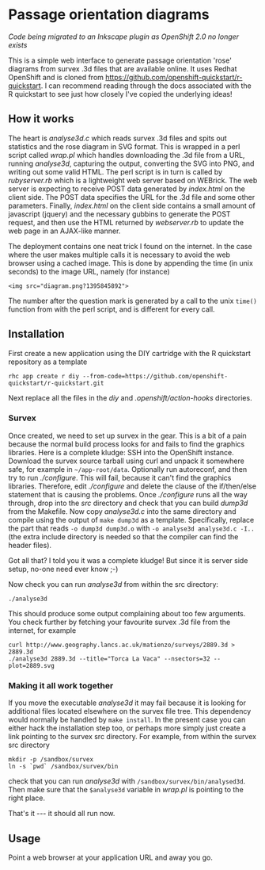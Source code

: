 # Passage orientation diagrams

_Code being migrated to an Inkscape plugin as OpenShift 2.0 no longer exists_

This is a simple web interface to generate passage orientation 'rose' diagrams from survex .3d files that are available online.  It uses Redhat OpenShift and is cloned from https://github.com/openshift-quickstart/r-quickstart.
I can recommend reading through the docs associated with the R quickstart to see just how closely I've copied the underlying ideas!

## How it works

The heart is _analyse3d.c_ which reads survex .3d files and spits out statistics and the rose diagram in SVG format.  This is wrapped in a perl script called _wrap.pl_ which handles downloading the .3d file from a URL, running _analyse3d_, capturing the output, converting the SVG into PNG, and writing out some valid HTML.  The perl script is in turn is called by _rubyserver.rb_ which is a lightweight web server based on WEBrick.  The web server is expecting to receive POST data generated by _index.html_ on the client side.  The POST data specifies the URL for the .3d file and some other parameters.  Finally, _index.html_ on the client side contains a small amount of javascript (jquery) and the necessary gubbins to generate the POST request, and then use the HTML returned by _webserver.rb_ to update the web page in an AJAX-like manner.

The deployment contains one neat trick I found on the internet.  In the case where the user makes multiple calls it is necessary to avoid the web browser using a cached image.  This is done by appending the time (in unix seconds) to the image URL, namely (for instance)
```
<img src="diagram.png?1395845892">
```
The number after the question mark is generated by a call to the unix `time()` function from with the perl script, and is different for every call.

## Installation

First create a new application using the DIY cartridge with the R quickstart repository as a template

```
rhc app create r diy --from-code=https://github.com/openshift-quickstart/r-quickstart.git
```
Next replace all the files in the _diy_ and _.openshift/action-hooks_ directories.

### Survex

Once created, we need to set up survex in the gear. This is a bit of a pain because the normal build process looks for and fails to find the graphics libraries.  Here is a complete kludge:  SSH into the OpenShift instance.  Download the survex source tarball using curl and unpack it somewhere safe, for example in `~/app-root/data`.  Optionally run autoreconf, and then try to run _./configure_.  This will fail, because it can't find the graphics libraries.  Therefore, edit _./configure_ and delete the clause of the if/then/else statement that is causing the problems.  Once _./configure_ runs all the way through, drop into the _src_ directory and check that you can build _dump3d_ from the Makefile.  Now copy _analyse3d.c_ into the same directory and compile using the output of `make dump3d` as a template.  Specifically, replace the part that reads `-o dump3d dump3d.o` with `-o analyse3d analyse3d.c -I..` (the extra include directory is needed so that the compiler can find the header files). 

Got all that?  I told you it was a complete kludge!  But since it is server side setup, no-one need ever know ;-)

Now check you can run _analyse3d_ from within the src directory:
```
./analyse3d
```
This should produce some output complaining about too few arguments.  You check further by fetching your favourite survex .3d file from the internet, for example
```
curl http://www.geography.lancs.ac.uk/matienzo/surveys/2889.3d > 2889.3d
./analyse3d 2889.3d --title="Torca La Vaca" --nsectors=32 --plot=2889.svg
```

### Making it all work together

If you move the executable _analyse3d_ it may fail because it is looking for additional files located elsewhere on the survex file tree.  This dependency would normally be handled by `make install`.  In the present case you can either hack the installation step too, or perhaps more simply just create a link pointing to the survex src directory.  For example, from within the survex src directory

```
mkdir -p /sandbox/survex
ln -s `pwd` /sandbox/survex/bin
```
check that you can run _analyse3d_ with `/sandbox/survex/bin/analysed3d`.  Then make sure that the `$analyse3d` variable in _wrap.pl_ is pointing to the right place.  

That's it --- it should all run now.

## Usage

Point a web browser at your application URL and away you go.
